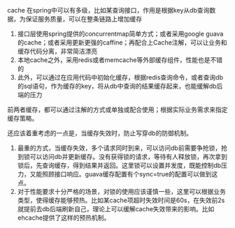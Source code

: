 cache 在spring中可以有多级，比如某查询接口，作用是根据key从db查询数据，为保证服务质量，可以在整条链路上增加缓存



1. 接口层使用spring提供的concurrentmap简单方式；或者采用google guava的cache；或者采用更新更强的caffine；再配合上Cache注解，可以让业务和缓存代码分离，非常简洁漂亮
2. 本地cache之外，采用redis或者memcache等外部缓存组件，性能也是不错的
3. 此外，可以通过在应用代码中初始化缓存，根据redis查询命令，或者查询db的sql语句，作为缓存的key，将从db中查询的结果缓存起来，也能缓解db后端的压力

前两者缓存，都可以通过注解的方式或单独或配合使用；根据实际业务需求来指定缓存策略。

还应该着重考虑的一点是，当缓存失效时，防止写穿db的防御机制。



1. 最重的方式，当缓存失效，多个请求同时到来，可以访问db前需要争抢锁，抢到锁可以访问db并更新缓存。没有获得锁的请求，等待有人释放锁，再次拿到锁后，先查询缓存，得到结果并返回。这里锁可以设置并发度，既能控制db压力，又能照顾接口响应。guava缓存配置有个sync=true的配置可以做到这点。
2. 对于性能要求十分严格的场景，对锁的使用应该谨慎一些，这里可以根据业务类型，使得缓存能够预热。比如某cache项超时失效时间是60s，在失效前2s就提前去db后端刷新自己，理论上可以缓解cache失效带来的影响。比如ehcache提供了这样的预热机制。


